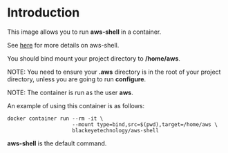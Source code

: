 # Introduction

This image allows you to run **aws-shell** in a container.

See [here](https://github.com/awslabs/aws-shell) for more details on aws-shell.

You should bind mount your project directory to **/home/aws**.

NOTE: You need to ensure your **.aws** directory is in the root of your project
directory, unless you are going to run **configure**.

NOTE: The container is run as the user **aws**.

An example of using this container is as follows:

```
docker container run --rm -it \
                     --mount type=bind,src=$(pwd),target=/home/aws \
                     blackeyetechnology/aws-shell
```

**aws-shell** is the default command.
